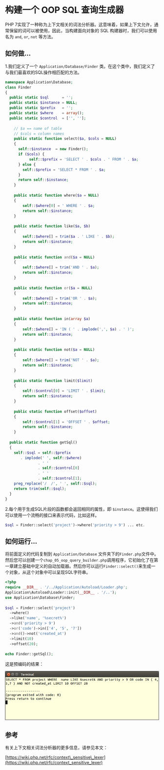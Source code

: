 # 构建一个 OOP SQL 查询生成器

PHP 7实现了一种称为上下文相关的词法分析器。这意味着，如果上下文允许，通常保留的词可以被使用，因此，当构建面向对象的 SQL 构建器时，我们可以使用名为 `and`, `or`, `not` 等方法。

## 如何做...

1.我们定义了一个 `Application/Database/Finder` 类。在这个类中，我们定义了与我们最喜欢的SQL操作相匹配的方法。

```php
namespace Application\Database;
class Finder
{
  public static $sql      = '';
  public static $instance = NULL;
  public static $prefix   = '';
  public static $where    = array();
  public static $control  = ['', ''];
  
    // $a == name of table
    // $cols = column names
    public static function select($a, $cols = NULL)
    {
      self::$instance  = new Finder();
      if ($cols) {
           self::$prefix = 'SELECT ' . $cols . ' FROM ' . $a;
      } else {
        self::$prefix = 'SELECT * FROM ' . $a;
      }
      return self::$instance;
    }
    
    public static function where($a = NULL)
    {
        self::$where[0] = ' WHERE ' . $a;
        return self::$instance;
    }
    
    public static function like($a, $b)
    {
        self::$where[] = trim($a . ' LIKE ' . $b);
        return self::$instance;
    }
    
    public static function and($a = NULL)
    {
        self::$where[] = trim('AND ' . $a);
        return self::$instance;
    }
    
    public static function or($a = NULL)
    {
        self::$where[] = trim('OR ' . $a);
        return self::$instance;
    }
    
    public static function in(array $a)
    {
        self::$where[] = 'IN ( ' . implode(',', $a) . ' )';
        return self::$instance;
    }
    
    public static function not($a = NULL)
    {
        self::$where[] = trim('NOT ' . $a);
        return self::$instance;
    }
    
    public static function limit($limit)
    {
        self::$control[0] = 'LIMIT ' . $limit;
        return self::$instance;
    }
    
    public static function offset($offset)
    {
        self::$control[1] = 'OFFSET ' . $offset;
        return self::$instance;
    }

  public static function getSql()
  {
    self::$sql = self::$prefix
       . implode(' ', self::$where)
               . ' '
               . self::$control[0]
               . ' '
               . self::$control[1];
    preg_replace('/  /', ' ', self::$sql);
    return trim(self::$sql);
  }
}

```

2.每个用于生成SQL片段的函数都会返回相同的属性，即 `$instance`。这使得我们可以使用一个流畅的接口来表示代码，比如这样。

```php
$sql = Finder::select('project')->where('priority > 9') ... etc.
```

## 如何运行...

将前面定义的代码复制到 `Application/Database` 文件夹下的`Finder.php`文件中。然后您可以创建一个`chap_05_oop_query_builder.php`调用程序，它初始化了在第一章建立基础中定义的自动加载器。然后你可以运行`Finder::select()`来生成一个对象，从这个对象中可以呈现SQL字符串。

```php
<?php
require __DIR__ . '/../Application/Autoload/Loader.php';
Application\Autoload\Loader::init(__DIR__ . '/..');
use Application\Database\Finder;

$sql = Finder::select('project')
  ->where()
  ->like('name', '%secret%')
  ->and('priority > 9')
  ->or('code')->in(['4', '5', '7'])
  ->and()->not('created_at')
  ->limit(10)
  ->offset(20);

echo Finder::getSql();
```

这是预编码的结果：

![](../../.gitbook/assets/image%20%2878%29.png)

## 参考

有关上下文相关词法分析器的更多信息，请参见本文：

[https://wiki.php.net/rfc/context\_sensitive\_lexer](https://wiki.php.net/rfc/context_sensitive_lexer)

